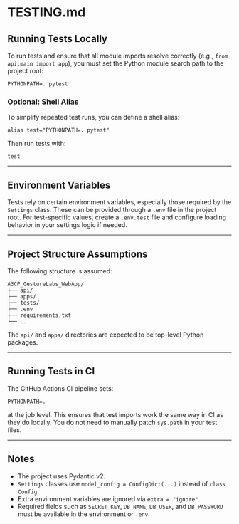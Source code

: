 # TESTING.md

## Running Tests Locally

To run tests and ensure that all module imports resolve correctly (e.g., `from api.main import app`), you must set the Python module search path to the project root:

    PYTHONPATH=. pytest

### Optional: Shell Alias

To simplify repeated test runs, you can define a shell alias:

    alias test="PYTHONPATH=. pytest"

Then run tests with:

    test

---

## Environment Variables

Tests rely on certain environment variables, especially those required by the `Settings` class. These can be provided through a `.env` file in the project root. For test-specific values, create a `.env.test` file and configure loading behavior in your settings logic if needed.

---

## Project Structure Assumptions

The following structure is assumed:

    A3CP_GestureLabs_WebApp/
    ├── api/
    ├── apps/
    ├── tests/
    ├── .env
    ├── requirements.txt
    └── ...

The `api/` and `apps/` directories are expected to be top-level Python packages.

---

## Running Tests in CI

The GitHub Actions CI pipeline sets:

    PYTHONPATH=.

at the job level. This ensures that test imports work the same way in CI as they do locally. You do not need to manually patch `sys.path` in your test files.

---

## Notes

- The project uses Pydantic v2.
- `Settings` classes use `model_config = ConfigDict(...)` instead of `class Config`.
- Extra environment variables are ignored via `extra = "ignore"`.
- Required fields such as `SECRET_KEY`, `DB_NAME`, `DB_USER`, and `DB_PASSWORD` must be available in the environment or `.env`.

